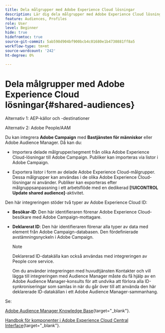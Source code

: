 ```yaml
---
title: Dela målgrupper med Adobe Experience Cloud lösningar
description: Lär dig dela målgrupper med Adobe Experience Cloud lösningar
feature: Audiences, Profiles
role: User
level: Beginner
hide: true
hidefromtoc: true
source-git-commit: 5ab598d904bf900bcb4c01680e1b4730881ff8a5
workflow-type: tm+mt
source-wordcount: '242'
ht-degree: 0%

---
```


# Dela målgrupper med Adobe Experience Cloud lösningar{#shared-audiences}

Alternativ 1: AEP-källor och -destinationer

Alternativ 2: Adobe People/AAM

Du kan integrera **Adobe Campaign** med **Bastjänsten för människor** eller Adobe Audience Manager. Då kan du:

* Importera delade målgrupper/segment från olika Adobe Experience Cloud-lösningar till Adobe Campaign. Publiker kan importeras via listor i Adobe Campaign.

* Exportera listor i form av delade Adobe Experience Cloud-målgrupper. Dessa målgrupper kan användas i de olika Adobe Experience Cloud-lösningar ni använder. Publiker kan exporteras efter målgruppsanpassning i ett arbetsflöde med en dedikerad **[!UICONTROL Update shared audience]**-aktivitet.

Den här integreringen stöder två typer av Adobe Experience Cloud ID:

* **Besökar-ID**: Den här identifieraren förenar Adobe Experience Cloud-besökare med Adobe Campaign-mottagare.
* **Deklarerat ID**: Den här identifieraren förenar alla typer av data med element från Adobe Campaign-databasen. Den fördefinierade avstämningsnyckeln i Adobe Campaign.

  >[!NOTE]
  >
  > Deklarerad ID-datakälla kan också användas med integreringen av People core service.
  >
  >Om du använder integreringen med huvudtjänsten Kontakter och vill lägga till integreringen med Audience Manager måste du få hjälp av en Adobe Audience Manager-konsults för att undvika att förlora alla ID-synkroniseringar som samlas in när du går över till att använda den här deklarerade ID-datakällan i ett Adobe Audience Manager-sammanhang.

Se:

[Adobe Audience Manager Knowledge Base](https://experienceleague.adobe.com/docs/experience-cloud-kcs/kbarticles/KA-16471.html){target="_blank"}.

[Handbok för komponenter i Adobe Experience Cloud Central Interface](https://experienceleague.adobe.com/docs/core-services/interface/services/audiences/audience-library.html){target="_blank"}.
